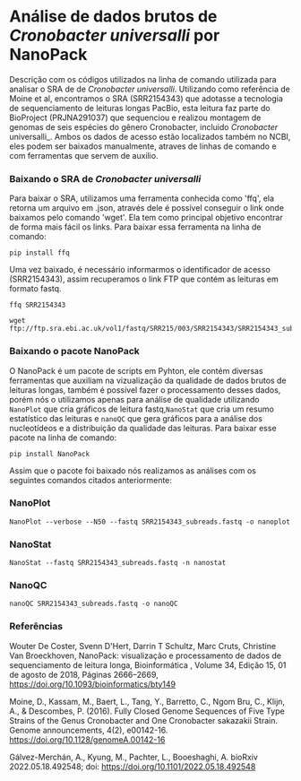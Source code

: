 # Análise de dados brutos de _Cronobacter_ _universalli_ por NanoPack
Descrição com os códigos utilizados na linha de comando utilizada para analisar o SRA de de _Cronobacter_ _universalli_. Utilizando como referência de Moine et al, encontramos o SRA (SRR2154343) que adotasse a tecnologia de sequenciamento de leituras longas PacBio, esta leitura faz parte do BioProject (PRJNA291037) que sequenciou e realizou montagem de genomas de seis espécies do gênero Cronobacter, incluido _Cronobacter_ universalli_. Ambos os dados de acesso estão localizados também no NCBI, eles podem ser baixados manualmente, atraves de linhas de comando e com ferramentas que servem de auxilio.

### Baixando o SRA de _Cronobacter_ _universalli_
Para baixar o SRA, utilizamos uma ferramenta conhecida como 'ffq', ela retorna um arquivo em .json, através dele é possível conseguir o link onde baixamos pelo comando 'wget'. Ela tem como principal objetivo encontrar de forma mais fácil os links. Para baixar essa ferramenta na linha de comando:
```
pip install ffq
```
Uma vez baixado, é necessário informarmos o identificador de acesso (SRR2154343), assim recuperamos o link FTP que contém as leituras em formato fastq.
```
ffq SRR2154343
```
```
wget ftp://ftp.sra.ebi.ac.uk/vol1/fastq/SRR215/003/SRR2154343/SRR2154343_subreads.fastq.gz
```
### Baixando o pacote NanoPack
O NanoPack é um pacote de scripts em Pyhton, ele contém diversas ferramentas que auxiliam na vizualização da qualidade de dados brutos de leituras longas, também é possível fazer o processamento desses dados, porém nós o utilizamos apenas para análise de qualidade utilizando `NanoPlot` que cria gráficos de leitura fastq,`NanoStat` que cria um resumo estatístico das leituras e `nanoQC` que gera gráficos para a análise dos nucleotídeos e a distribuição da qualidade das leituras. Para baixar esse pacote na linha de comando:
```
pip install NanoPack
```
Assim que o pacote foi baixado nós realizamos as análises com os seguintes comandos citados anteriormente:
### NanoPlot
```
NanoPlot --verbose --N50 --fastq SRR2154343_subreads.fastq -o nanoplot
```
### NanoStat
```
NanoStat --fastq SRR2154343_subreads.fastq -n nanostat
```
### NanoQC
```
nanoQC SRR2154343_subreads.fastq -o nanoQC
```
### Referências
Wouter De Coster, Svenn D'Hert, Darrin T Schultz, Marc Cruts, Christine Van Broeckhoven, NanoPack: visualização e processamento de dados de sequenciamento de leitura longa, Bioinformática , Volume 34, Edição 15, 01 de agosto de 2018, Páginas 2666–2669, 
<a href="https://doi.org/10.1093/bioinformatics/bty149" class="uri">https://doi.org/10.1093/bioinformatics/bty149</a>

Moine, D., Kassam, M., Baert, L., Tang, Y., Barretto, C., Ngom Bru, C., Klijn, A., & Descombes, P. (2016). Fully Closed Genome Sequences of Five Type Strains of the Genus Cronobacter and One Cronobacter sakazakii Strain. Genome announcements, 4(2), e00142-16. <a href="https://doi.org/10.1128/genomeA.00142-16" class="uri">https://doi.org/10.1128/genomeA.00142-16</a>

Gálvez-Merchán, A., Kyung, M., Pachter, L., Booeshaghi, A. bioRxiv 2022.05.18.492548; doi: <a href="https://doi.org/10.1101/2022.05.18.492548" class="uri">https://doi.org/10.1101/2022.05.18.492548</a>


